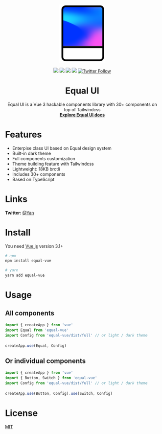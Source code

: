 <p align="center">
  <a href="https://equal-ui.github.io/Equal/">
    <img width="150" src="./docs/public/logo.svg">
  </a>

<p align="center">
<img src="https://img.shields.io/npm/v/equal-vue?color=blue">
<img src="https://img.shields.io/npm/l/equal-vue">
<img src="https://img.shields.io/npm/dw/equal-vue">
<img src="https://img.badgesize.io/https:/unpkg.com/equal-vue/?label=Brotli%20size%3A%20JS&compression=brotli">

<a href="https://twitter.com/EqualVue">
    <img src="https://img.shields.io/twitter/follow/EqualVue?label=Equal%20Vue&style=social" alt="Twitter Follow">
</a>
</p>
</p>

<h1 align="center">
  Equal UI
</h2>

<div align="center">
Equal UI is a Vue 3 hackable components library with 30+ components on top of Tailwindcss
<br>
  <a href="https://equal-ui.github.io/Equal/"><strong>Explore Equal UI docs</strong></a>
</div>

# Features

- Enterpise class UI based on Equal design system
- Built-in dark theme
- Full components customization
- Theme building feature with Tailwindcss
- Lightweight: 18KB brotli
- Includes 30+ components
- Based on TypeScript

# Links

<b> Twitter: </b> [@Yan](https://twitter.com/k0mmsussertod)

# Install

You need [Vue.js](https://v3.vuejs.org/) version 3.1+

```bash
# npm
npm install equal-vue
```

```bash
# yarn
yarn add equal-vue
```

# Usage

## All components

```js
import { createApp } from 'vue'
import Equal from 'equal-vue'
import Config from 'equal-vue/dist/full' // or light / dark theme

createApp.use(Equal, Config)
```

## Or individual components

```js
import { createApp } from 'vue'
import { Button, Switch } from 'equal-vue'
import Config from 'equal-vue/dist/full' // or light / dark theme

createApp.use(Button, Config).use(Switch, Config)
```

# License

[MIT](https://raw.githubusercontent.com/quatrochan/Equal/master/LICENSE)
